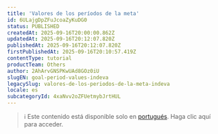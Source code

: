 ```yaml
---
title: 'Valores de los períodos de la meta'
id: 6ULajgDpZFuJcoaZyKuDG0
status: PUBLISHED
createdAt: 2025-09-16T20:00:00.862Z
updatedAt: 2025-09-16T20:12:07.820Z
publishedAt: 2025-09-16T20:12:07.820Z
firstPublishedAt: 2025-09-16T20:10:57.419Z
contentType: tutorial
productTeam: Others
author: 2AhArvGNSPKwUAd8GOz0iU
slugEN: goal-period-values-indeva
legacySlug: valores-de-los-periodos-de-la-meta-indeva
locale: es
subcategoryId: 4xaNvv2oZFUetmybJrtHUL
---
```


> ℹ️ Este contenido está disponible solo en [portugués](/pt/tutorial/valores-dos-periodos-da-meta-indeva--6ULajgDpZFuJcoaZyKuDG0). Haga clic aquí para acceder.
